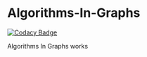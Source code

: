 # Algorithms-In-Graphs

[![Codacy Badge](https://api.codacy.com/project/badge/Grade/36967da1f96d4c109682b83b75c493bb)](https://app.codacy.com/app/irahel/Algorithms-In-Graphs?utm_source=github.com&utm_medium=referral&utm_content=irahel/Algorithms-In-Graphs&utm_campaign=Badge_Grade_Settings)

Algorithms In Graphs works
